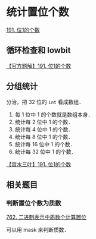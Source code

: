# 统计置位个数

[191. 位1的个数](https://leetcode-cn.com/problems/number-of-1-bits/)

## 循环检查和 lowbit

[【官方题解】191. 位1的个数](https://leetcode-cn.com/problems/number-of-1-bits/solution/wei-1de-ge-shu-by-leetcode-solution-jnwf/)

## 分组统计

分治，把 32 位的 `int` 看成数组．

1. 每 1 位中 1 的个数就是数组本身．
2. 统计每 2 位中 1 的个数．
3. 统计每 4 位中 1 的个数．
3. 统计每 8 位中 1 的个数．
4. 统计每 16 位中 1 的个数．
5. 统计每 32 位中 1 的个数．

[【宫水三叶】191. 位1的个数](https://leetcode-cn.com/problems/number-of-1-bits/solution/yi-ti-san-jie-wei-shu-jian-cha-you-yi-to-av1r/)

## 相关题目

### 判断置位个数为质数

[762. 二进制表示中质数个计算置位](https://leetcode-cn.com/problems/prime-number-of-set-bits-in-binary-representation/)

可以用 $\text{mask}$ 来判断质数．

